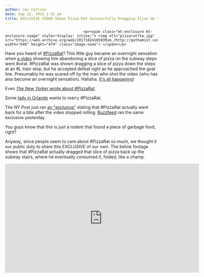 ```yaml
---
author: Jen Carlson
date: Sep 22, 2015 1:52 pm
title: EXCLUSIVE VIDEO Shows Pizza Rat Successfully Dragging Slice Up Subway Steps
---
```


	
										<p><span class="mt-enclosure mt-enclosure-image" style="display: inline;"> <img alt="pizzaratftw.jpg" src="https://web.archive.org/web/20171024165939im_/http://gothamist.com/attachments/arts_jen/pizzaratftw.jpg" width="640" height="474" class="image-none"> </span></p>

<p>Have you heard of <a href="https://web.archive.org/web/20171024165939/https://twitter.com/hashtag/PizzaRat?src=hash">#PizzaRat</a>? This little guy became an overnight sensation when <a href="https://web.archive.org/web/20171024165939/http://gothamist.com/2015/09/21/pizza_rat.php">a video</a> showing him abandoning a slice of pizza on the subway steps went #viral. #PizzaRat was shown dragging a slice of pizza down the steps at an #L train stop, but he accepted defeat right as he approached the goal line. Presumably he was scared off by the man who shot the video (who has also become an overnight sensation). Hahaha. <a href="https://web.archive.org/web/20171024165939/http://www.imdb.com/video/screenplay/vi1622016281">It&apos;s all happening</a>!</p>

<p>Even <a href="https://web.archive.org/web/20171024165939/http://www.newyorker.com/humor/daily-shouts/i-am-the-pizza-rat"><em>The New Yorker</em> wrote about #PizzaRat</a>.</p>

<p>Some <a href="https://web.archive.org/web/20171024165939/http://www.orlandosentinel.com/features/gone-viral/os-pizza-rat-20150922-post.html">lady in Orlando</a> wants to marry #PizzaRat.</p>

<p>The NY Post just ran <a href="https://web.archive.org/web/20171024165939/https://twitter.com/connortryan/status/646367814383718400">an &quot;exclusive&quot;</a> stating that #PizzaRat actually went back for a bite after the video stopped rolling. <a href="https://web.archive.org/web/20171024165939/http://www.buzzfeed.com/nicolasmedinamora/meet-the-pizza-rat-videographer">Buzzfeed</a> ran the same exclusive yesterday.</p>

<p>You guys know that this is just a rodent that found a piece of garbage food, right?</p>

<p>Anyway, since people seem to care about #PizzaRat so much, we thought it our public duty to share this EXCLUSIVE of our own. The below footage shows that #PizzaRat actually dragged that slice of pizza back up the subway stairs, where he eventually consumed it, folded, like a champ.</p>

<p><iframe width="640" height="360" src="https://web.archive.org/web/20171024165939if_/https://www.youtube.com/embed/Ge6DwJvs1fM" frameborder="0" allowfullscreen></iframe></p>					
										
									
				